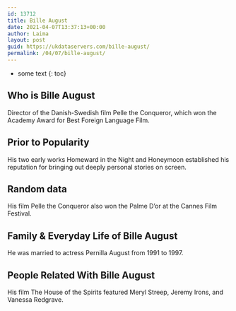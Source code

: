 ```yaml
---
id: 13712
title: Bille August
date: 2021-04-07T13:37:13+00:00
author: Laima
layout: post
guid: https://ukdataservers.com/bille-august/
permalink: /04/07/bille-august/
---
```


* some text
{: toc}


## Who is Bille August
                  
                  
                  
Director of the Danish-Swedish film Pelle the Conqueror, which won the Academy Award for Best Foreign Language Film.
                  
              
            
              
            
                
                
                
## Prior to Popularity
                  
                  
                  
His two early works Homeward in the Night and Honeymoon established his reputation for bringing out deeply personal stories on screen.
                  
              
            
              
            
                
                
                
## Random data
                  
                  
                  
His film Pelle the Conqueror also won the Palme D&#8217;or at the Cannes Film Festival.
                  
              
            
              
            
                
                
                
## Family & Everyday Life of Bille August
                  
                  
                  
He was married to actress Pernilla August from 1991 to 1997.
                  
              
            
              
            
                
                
                
## People Related With Bille August
                  
                  
                  
His film The House of the Spirits featured Meryl Streep, Jeremy Irons, and Vanessa Redgrave.
                  
              
            
              
            
                
              
            
              
              
            
            
              
            
          
          
          